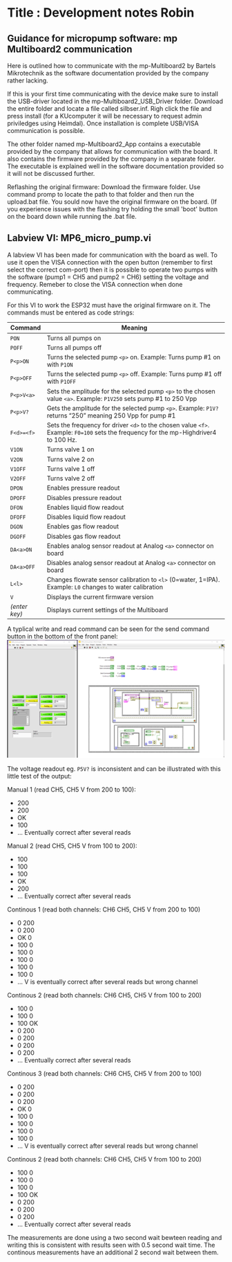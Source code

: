 # Title : Development notes Robin


## Guidance for micropump software: mp Multiboard2 communication

Here is outlined how to communicate with the mp-Multiboard2 by Bartels Mikrotechnik as the software documentation provided by the company rather lacking.

If this is your first time communicating with the device make sure to install the USB-driver located in the mp-Multiboard2_USB_Driver folder. Download the entire folder and locate a file called silbser.inf. Righ click the file and press install (for a KUcomputer it will be necessary to request admin priviledges using Heimdal). Once installation is complete USB/VISA communication is possible.

The other folder named mp-Multiboard2_App contains a executable provided by the company that allows for communication with the board. It also contains the firmware provided by the company in a separate folder. The executable is explained well in the software documentation provided so it will not be discussed further.

Reflashing the original firmware: Download the firmware folder. Use command promp to locate the path to that folder and then run the upload.bat file. You sould now have the original firmware on the board. (If you experience issues with the flashing try holding the small 'boot' button on the board down while running the .bat file.

## Labview VI: MP6_micro_pump.vi

A labview VI has been made for communication with the board as well. To use it open the VISA connection with the open button (remember to first select the correct com-port) then it is possible to operate two pumps with the software (pump1 = CH5 and pump2 = CH6) setting the voltage and frequency. Remeber to close the VISA connection when done communicating.

For this VI to work the ESP32 must have the original firmware on it. The commands must be entered as code strings:

| Command       | Meaning                                                                                      |
|---------------|----------------------------------------------------------------------------------------------|
| `PON`         | Turns all pumps on                                                                           |
| `POFF`        | Turns all pumps off                                                                          |
| `P<p>ON`      | Turns the selected pump `<p>` on. Example: Turns pump #1 on with `P1ON`                      |
| `P<p>OFF`     | Turns the selected pump `<p>` off. Example: Turns pump #1 off with `P1OFF`                   |
| `P<p>V<a>`    | Sets the amplitude for the selected pump `<p>` to the chosen value `<a>`. Example: `P1V250` sets pump #1 to 250 Vpp |
| `P<p>V?`      | Gets the amplitude for the selected pump `<p>`. Example: `P1V?` returns “250” meaning 250 Vpp for pump #1 |
| `F<d>=<f>`    | Sets the frequency for driver `<d>` to the chosen value `<f>`. Example: `F0=100` sets the frequency for the mp-Highdriver4 to 100 Hz. |
| `V1ON`        | Turns valve 1 on                                                                             |
| `V2ON`        | Turns valve 2 on                                                                             |
| `V1OFF`       | Turns valve 1 off                                                                            |
| `V2OFF`       | Turns valve 2 off                                                                            |
| `DPON`        | Enables pressure readout                                                                     |
| `DPOFF`       | Disables pressure readout                                                                    |
| `DFON`        | Enables liquid flow readout                                                                  |
| `DFOFF`       | Disables liquid flow readout                                                                 |
| `DGON`        | Enables gas flow readout                                                                     |
| `DGOFF`       | Disables gas flow readout                                                                    |
| `DA<a>ON`     | Enables analog sensor readout at Analog `<a>` connector on board                             |
| `DA<a>OFF`    | Disables analog sensor readout at Analog `<a>` connector on board                            |
| `L<l>`        | Changes flowrate sensor calibration to `<l>` (0=water, 1=IPA). Example: `L0` changes to water calibration |
| `V`           | Displays the current firmware version                                                        |
| *(enter key)* | Displays current settings of the Multiboard                                                  |

A typlical write and read command can be seen for the send command button in the bottom of the front panel:
![image](https://github.com/vgkinis/high_accuracy_vaporiser_NBI/blob/main/Robin_software/Images/IMG_send_command_110624.png)

The voltage readout eg. `P5V?` is inconsistent and can be illustrated with this little test of the output:

Manual 1 (read CH5, CH5 V from 200 to 100):
- 200
- 200
- OK
- 100
- ...
Eventually correct after several reads

Manual 2 (read CH5, CH5 V from 100 to 200):
- 100
- 100
- 100
- OK
- 200
- ...
Eventually correct after several reads

Continous 1 (read both channels: CH6 CH5, CH5 V from 200 to 100)
- 0 200
- 0 200
- OK 0
- 100 0
- 100 0
- 100 0
- 100 0
- 100 0
- ...
V is eventually correct after several reads but wrong channel

Continous 2 (read both channels: CH6 CH5, CH5 V from 100 to 200)
- 100 0
- 100 0
- 100 OK
- 0 200
- 0 200
- 0 200
- 0 200
- ...
Eventually correct after several reads

Continous 3 (read both channels: CH6 CH5, CH5 V from 200 to 100)
- 0 200
- 0 200
- 0 200
- OK 0
- 100 0
- 100 0
- 100 0
- 100 0
- ...
V is eventually correct after several reads but wrong channel

Continous 2 (read both channels: CH6 CH5, CH5 V from 100 to 200)
- 100 0
- 100 0
- 100 0
- 100 OK
- 0 200
- 0 200
- 0 200
- ...
Eventually correct after several reads

The measurements are done using a two second wait bewteen reading and writing this is consistent with results seen with 0.5 second wait time. The continous measurements have an additional 2 second wait between them.
